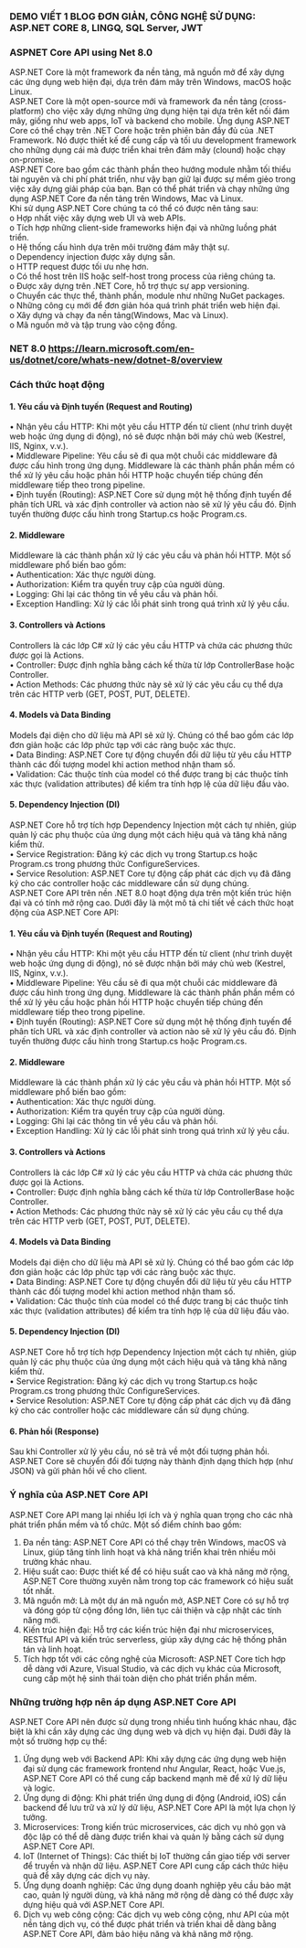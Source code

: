 ###  DEMO VIẾT 1 BLOG ĐƠN GIẢN, CÔNG NGHỆ SỬ DỤNG: ASP.NET CORE 8, LINGQ, SQL Server, JWT 
### ASPNET Core API using Net 8.0 <br>
ASP.NET Core là một framework đa nền tảng, mã nguồn mở để xây dựng các ứng dụng web hiện đại, dựa trên đám mây trên Windows, macOS hoặc Linux.<br>
ASP.NET Core là một open-source mới và framework đa nền tảng (cross-platform) cho việc xây dựng những ứng dụng hiện tại dựa trên kết nối đám mây, giống như web apps, IoT và backend cho mobile. Ứng dụng ASP.NET Core có thể chạy trên .NET Core hoặc trên phiên bản đầy đủ của .NET Framework.
  Nó được thiết kế để cung cấp và tối ưu development framework cho những dụng cái mà được triển khai trên đám mây (clound) hoặc chạy on-promise.<br>
ASP.NET Core bao gồm các thành phần theo hướng module nhằm tối thiểu tài nguyên và chi phí phát triển, như vậy bạn giữ lại được sự mềm giẻo trong việc xây dựng giải pháp của bạn. Bạn có thể phát triển và chạy những ứng dụng ASP.NET Core đa nền tảng trên Windows, Mac và Linux.<br>
Khi sử dụng ASP.NET Core chúng ta có thể có được nên tảng sau:<br>
o	Hợp nhất việc xây dựng web UI và web APIs.<br>
o	Tích hợp những client-side frameworks hiện đại và những luồng phát triển.<br>
o	Hệ thống cấu hình dựa trên môi trường đám mây thật sự.<br>
o	Dependency injection được xây dựng sẵn.<br>
o	HTTP request được tối ưu nhẹ hơn.<br>
o	Có thể host trên IIS hoặc self-host trong process của riêng chúng ta.<br>
o	Được xây dựng trên .NET Core, hỗ trợ thực sự app versioning.<br>
o	Chuyển các thực thể, thành phần, module như những NuGet packages.<br>
o	Những công cụ mới để đơn giản hóa quá trình phát triển web hiện đại.<br>
o	Xây dựng và chạy đa nền tảng(Windows, Mac và Linux).<br>
o	Mã nguồn mở và tập trung vào cộng đồng.<br>
### NET 8.0 https://learn.microsoft.com/en-us/dotnet/core/whats-new/dotnet-8/overview<br>
  ### Cách thức hoạt động <br>
#### 1. Yêu cầu và Định tuyến (Request and Routing) <br>
•	Nhận yêu cầu HTTP: Khi một yêu cầu HTTP đến từ client (như trình duyệt web hoặc ứng dụng di động), nó sẽ được nhận bởi máy chủ web (Kestrel, IIS, Nginx, v.v.).<br>
•	Middleware Pipeline: Yêu cầu sẽ đi qua một chuỗi các middleware đã được cấu hình trong ứng dụng. Middleware là các thành phần phần mềm có thể xử lý yêu cầu hoặc phản hồi HTTP 
  hoặc chuyển tiếp chúng đến middleware tiếp theo trong pipeline.<br>
•	Định tuyến (Routing): ASP.NET Core sử dụng một hệ thống định tuyến để phân tích URL và xác định controller 
  và action nào sẽ xử lý yêu cầu đó. Định tuyến thường được cấu hình trong Startup.cs hoặc Program.cs.<br>
#### 2. Middleware<br>
Middleware là các thành phần xử lý các yêu cầu và phản hồi HTTP. Một số middleware phổ biến bao gồm:<br>
•	Authentication: Xác thực người dùng.<br>
•	Authorization: Kiểm tra quyền truy cập của người dùng.<br>
•	Logging: Ghi lại các thông tin về yêu cầu và phản hồi.<br>
•	Exception Handling: Xử lý các lỗi phát sinh trong quá trình xử lý yêu cầu.<br>
#### 3. Controllers và Actions<br>
Controllers là các lớp C# xử lý các yêu cầu HTTP và chứa các phương thức được gọi là Actions.<br>
•	Controller: Được định nghĩa bằng cách kế thừa từ lớp ControllerBase hoặc Controller.<br>
•	Action Methods: Các phương thức này sẽ xử lý các yêu cầu cụ thể dựa trên các HTTP verb (GET, POST, PUT, DELETE).<br>
#### 4. Models và Data Binding<br>
Models đại diện cho dữ liệu mà API sẽ xử lý. Chúng có thể bao gồm các lớp đơn giản hoặc các lớp phức tạp với các ràng buộc xác thực.<br>
•	Data Binding: ASP.NET Core tự động chuyển đổi dữ liệu từ yêu cầu HTTP thành các đối tượng model khi action method nhận tham số.<br>
•	Validation: Các thuộc tính của model có thể được trang bị các thuộc tính xác thực (validation attributes) để kiểm tra tính hợp lệ của dữ liệu đầu vào.<br>
#### 5. Dependency Injection (DI)<br>
ASP.NET Core hỗ trợ tích hợp Dependency Injection một cách tự nhiên, giúp quản lý các phụ thuộc của ứng dụng một cách hiệu quả và tăng khả năng kiểm thử.<br>
•	Service Registration: Đăng ký các dịch vụ trong Startup.cs hoặc Program.cs trong phương thức ConfigureServices.<br>
•	Service Resolution: ASP.NET Core tự động cấp phát các dịch vụ đã đăng ký cho các controller hoặc các middleware cần sử dụng chúng.<br>
ASP.NET Core API trên nền .NET 8.0 hoạt động dựa trên một kiến trúc hiện đại và có tính mở rộng cao. Dưới đây là một mô tả chi tiết về cách thức hoạt động của ASP.NET Core API:<br>
#### 1. Yêu cầu và Định tuyến (Request and Routing)<br>
•	Nhận yêu cầu HTTP: Khi một yêu cầu HTTP đến từ client (như trình duyệt web hoặc ứng dụng di động), nó sẽ được nhận bởi máy chủ web (Kestrel, IIS, Nginx, v.v.).<br>
•	Middleware Pipeline: Yêu cầu sẽ đi qua một chuỗi các middleware đã được cấu hình trong ứng dụng. Middleware là các thành phần phần mềm có thể xử lý yêu cầu 
  hoặc phản hồi HTTP hoặc chuyển tiếp chúng đến middleware tiếp theo trong pipeline.<br>
•	Định tuyến (Routing): ASP.NET Core sử dụng một hệ thống định tuyến để phân tích URL và xác định controller và action nào sẽ xử lý yêu cầu đó. Định tuyến thường được cấu hình trong Startup.cs hoặc Program.cs.<br>
#### 2. Middleware<br>
Middleware là các thành phần xử lý các yêu cầu và phản hồi HTTP. Một số middleware phổ biến bao gồm:<br>
•	Authentication: Xác thực người dùng.<br>
•	Authorization: Kiểm tra quyền truy cập của người dùng.<br>
•	Logging: Ghi lại các thông tin về yêu cầu và phản hồi.<br>
•	Exception Handling: Xử lý các lỗi phát sinh trong quá trình xử lý yêu cầu.<br>
#### 3. Controllers và Actions<br>
Controllers là các lớp C# xử lý các yêu cầu HTTP và chứa các phương thức được gọi là Actions.<br>
•	Controller: Được định nghĩa bằng cách kế thừa từ lớp ControllerBase hoặc Controller.<br>
•	Action Methods: Các phương thức này sẽ xử lý các yêu cầu cụ thể dựa trên các HTTP verb (GET, POST, PUT, DELETE).<br>
#### 4. Models và Data Binding<br>
Models đại diện cho dữ liệu mà API sẽ xử lý. Chúng có thể bao gồm các lớp đơn giản hoặc các lớp phức tạp với các ràng buộc xác thực.<br>
•	Data Binding: ASP.NET Core tự động chuyển đổi dữ liệu từ yêu cầu HTTP thành các đối tượng model khi action method nhận tham số.<br>
•	Validation: Các thuộc tính của model có thể được trang bị các thuộc tính xác thực (validation attributes) để kiểm tra tính hợp lệ của dữ liệu đầu vào.<br>
#### 5. Dependency Injection (DI)<br>
ASP.NET Core hỗ trợ tích hợp Dependency Injection một cách tự nhiên, giúp quản lý các phụ thuộc của ứng dụng một cách hiệu quả và tăng khả năng kiểm thử.<br>
•	Service Registration: Đăng ký các dịch vụ trong Startup.cs hoặc Program.cs trong phương thức ConfigureServices.<br>
•	Service Resolution: ASP.NET Core tự động cấp phát các dịch vụ đã đăng ký cho các controller hoặc các middleware cần sử dụng chúng.<br>
#### 6. Phản hồi (Response)<br>
Sau khi Controller xử lý yêu cầu, nó sẽ trả về một đối tượng phản hồi. ASP.NET Core sẽ chuyển đổi đối tượng này thành định dạng thích hợp (như JSON) và gửi phản hồi về cho client.<br>
### Ý nghĩa của ASP.NET Core API<br>
ASP.NET Core API mang lại nhiều lợi ích và ý nghĩa quan trọng cho các nhà phát triển phần mềm và tổ chức. Một số điểm chính bao gồm:<br>
1.	Đa nền tảng: ASP.NET Core API có thể chạy trên Windows, macOS và Linux, giúp tăng tính linh hoạt và khả năng triển khai trên nhiều môi trường khác nhau.<br>
2.	Hiệu suất cao: Được thiết kế để có hiệu suất cao và khả năng mở rộng, ASP.NET Core thường xuyên nằm trong top các framework có hiệu suất tốt nhất.<br>
3.	Mã nguồn mở: Là một dự án mã nguồn mở, ASP.NET Core có sự hỗ trợ và đóng góp từ cộng đồng lớn, liên tục cải thiện và cập nhật các tính năng mới.<br>
4.	Kiến trúc hiện đại: Hỗ trợ các kiến trúc hiện đại như microservices, RESTful API và kiến trúc serverless, giúp xây dựng các hệ thống phân tán và linh hoạt.<br>
5.	Tích hợp tốt với các công nghệ của Microsoft: ASP.NET Core tích hợp dễ dàng với Azure, Visual Studio, và các dịch vụ khác của Microsoft, cung cấp một hệ sinh thái toàn diện cho phát triển phần mềm.<br>
### Những trường hợp nên áp dụng ASP.NET Core API<br>
ASP.NET Core API nên được sử dụng trong nhiều tình huống khác nhau, đặc biệt là khi cần xây dựng các ứng dụng web và dịch vụ hiện đại. Dưới đây là một số trường hợp cụ thể:<br>
1.	Ứng dụng web với Backend API: Khi xây dựng các ứng dụng web hiện đại sử dụng các framework frontend như Angular, React, hoặc Vue.js, ASP.NET Core API có thể cung cấp backend mạnh mẽ để xử lý dữ liệu và logic.<br>
2.	Ứng dụng di động: Khi phát triển ứng dụng di động (Android, iOS) cần backend để lưu trữ và xử lý dữ liệu, ASP.NET Core API là một lựa chọn lý tưởng.<br>
3.	Microservices: Trong kiến trúc microservices, các dịch vụ nhỏ gọn và độc lập có thể dễ dàng được triển khai và quản lý bằng cách sử dụng ASP.NET Core API.<br>
4.	IoT (Internet of Things): Các thiết bị IoT thường cần giao tiếp với server để truyền và nhận dữ liệu. ASP.NET Core API cung cấp cách thức hiệu quả để xây dựng các dịch vụ này.<br>
5.	Ứng dụng doanh nghiệp: Các ứng dụng doanh nghiệp yêu cầu bảo mật cao, quản lý người dùng, và khả năng mở rộng dễ dàng có thể được xây dựng hiệu quả với ASP.NET Core API.<br>
6.	Dịch vụ web công cộng: Các dịch vụ web công cộng, như API của một nền tảng dịch vụ, có thể được phát triển và triển khai dễ dàng bằng ASP.NET Core API, đảm bảo hiệu năng và khả năng mở rộng.<br>




